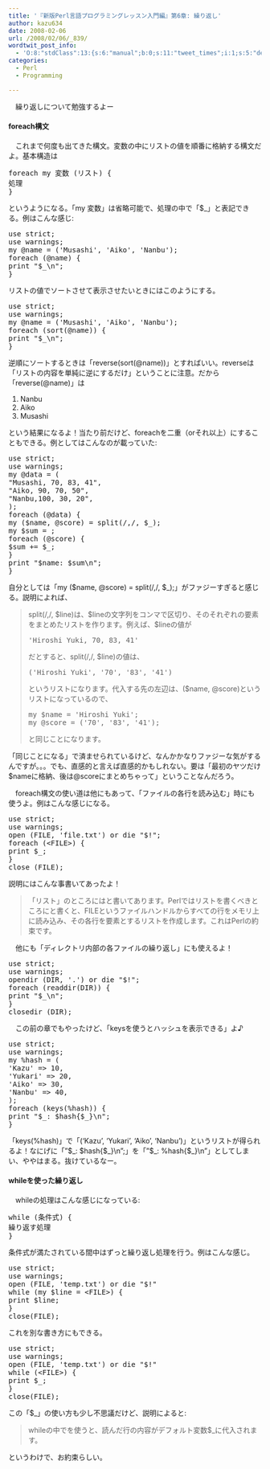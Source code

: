 ```yaml
---
title: '『新版Perl言語プログラミングレッスン入門編』第6章: 繰り返し'
author: kazu634
date: 2008-02-06
url: /2008/02/06/_839/
wordtwit_post_info:
  - 'O:8:"stdClass":13:{s:6:"manual";b:0;s:11:"tweet_times";i:1;s:5:"delay";i:0;s:7:"enabled";i:1;s:10:"separation";s:2:"60";s:7:"version";s:3:"3.7";s:14:"tweet_template";b:0;s:6:"status";i:2;s:6:"result";a:0:{}s:13:"tweet_counter";i:2;s:13:"tweet_log_ids";a:1:{i:0;i:3691;}s:9:"hash_tags";a:0:{}s:8:"accounts";a:1:{i:0;s:7:"kazu634";}}'
categories:
  - Perl
  - Programming

---
```

<div class="section">
<p>
    　繰り返しについて勉強するよー
</p>
  
<p>
<a name="seemore"></a>
</p>
  
<h4>
    foreach構文
</h4>
  
<p>
    　これまで何度も出てきた構文。変数の中にリストの値を順番に格納する構文だよ。基本構造は
</p>
  
<pre class="syntax-highlight">
<span class="synStatement">foreach</span> <span class="synStatement">my</span> 変数 (リスト) {
処理
}
</pre>
  
<p>
    というようになる。「my 変数」は省略可能で、処理の中で「$_」と表記できる。例はこんな感じ:
</p>
  
<pre class="syntax-highlight">
<span class="synStatement">use strict</span>;
<span class="synStatement">use warnings</span>;
<span class="synStatement">my</span> <span class="synIdentifier">@name</span> = (<span class="synConstant">'Musashi'</span>, <span class="synConstant">'Aiko'</span>, <span class="synConstant">'Nanbu'</span>);
<span class="synStatement">foreach</span> (<span class="synIdentifier">@name</span>) {
<span class="synStatement">print</span> <span class="synConstant">&#34;</span><span class="synIdentifier">$_</span><span class="synSpecial">\n</span><span class="synConstant">&#34;</span>;
}
</pre>
  
<p>
    リストの値でソートさせて表示させたいときにはこのようにする。
</p>
  
<pre class="syntax-highlight">
<span class="synStatement">use strict</span>;
<span class="synStatement">use warnings</span>;
<span class="synStatement">my</span> <span class="synIdentifier">@name</span> = (<span class="synConstant">'Musashi'</span>, <span class="synConstant">'Aiko'</span>, <span class="synConstant">'Nanbu'</span>);
<span class="synStatement">foreach</span> (<span class="synStatement">sort</span>(<span class="synIdentifier">@name</span>)) {
<span class="synStatement">print</span> <span class="synConstant">&#34;</span><span class="synIdentifier">$_</span><span class="synSpecial">\n</span><span class="synConstant">&#34;</span>;
}
</pre>
  
<p>
    逆順にソートするときは「reverse(sort(@name))」とすればいい。reverseは「リストの内容を単純に逆にするだけ」ということに注意。だから「reverse(@name)」は
</p>
  
<ol>
<li>
      Nanbu
</li>
<li>
      Aiko
</li>
<li>
      Musashi
</li>
</ol>
  
<p>
    という結果になるよ！当たり前だけど、foreachを二重（orそれ以上）にすることもできる。例としてはこんなのが載っていた:
</p>
  
<pre class="syntax-highlight">
<span class="synStatement">use strict</span>;
<span class="synStatement">use warnings</span>;
<span class="synStatement">my</span> <span class="synIdentifier">@data</span> = (
<span class="synConstant">&#34;Musashi, 70, 83, 41&#34;</span>,
<span class="synConstant">&#34;Aiko, 90, 70, 50&#34;</span>,
<span class="synConstant">&#34;Nanbu,100, 30, 20&#34;</span>,
);
<span class="synStatement">foreach</span> (<span class="synIdentifier">@data</span>) {
<span class="synStatement">my</span> (<span class="synIdentifier">$name</span>, <span class="synIdentifier">@score</span>) = <span class="synStatement">split</span>(<span class="synStatement">/</span><span class="synConstant">,</span><span class="synStatement">/</span>, <span class="synIdentifier">$_</span>);
<span class="synStatement">my</span> <span class="synIdentifier">$sum</span> = <span class="synConstant"></span>;
<span class="synStatement">foreach</span> (<span class="synIdentifier">@score</span>) {
<span class="synIdentifier">$sum</span> += <span class="synIdentifier">$_</span>;
}
<span class="synStatement">print</span> <span class="synConstant">&#34;</span><span class="synIdentifier">$name</span><span class="synConstant">: </span><span class="synIdentifier">$sum</span><span class="synSpecial">\n</span><span class="synConstant">&#34;</span>;
}
</pre>
  
<p>
    自分としては「my ($name, @score) = split(/,/, $_);」がファジーすぎると感じる。説明によれば、
</p>
  
<blockquote>
<p>
      split(/,/, $line)は、$lineの文字列をコンマで区切り、そのそれぞれの要素をまとめたリストを作ります。例えば、$lineの値が
</p>
    
<pre class="syntax-highlight">
<span class="synConstant">'Hiroshi Yuki, 70, 83, 41'</span>
</pre>
    
<p>
      だとすると、split(/,/, $line)の値は、
</p>
    
<pre class="syntax-highlight">
(<span class="synConstant">'Hiroshi Yuki'</span>, <span class="synConstant">'70'</span>, <span class="synConstant">'83'</span>, <span class="synConstant">'41'</span>)
</pre>
    
<p>
      というリストになります。代入する先の左辺は、($name, @score)というリストになっているので、
</p>
    
<pre class="syntax-highlight">
<span class="synStatement">my</span> <span class="synIdentifier">$name</span> = <span class="synConstant">'Hiroshi Yuki'</span>;
<span class="synStatement">my</span> <span class="synIdentifier">@score</span> = (<span class="synConstant">'70'</span>, <span class="synConstant">'83'</span>, <span class="synConstant">'41'</span>);
</pre>
    
<p>
      と同じことになります。
</p>
</blockquote>
  
<p>
    「同じことになる」で済ませられているけど、なんかかなりファジーな気がするんですが。。。でも、直感的と言えば直感的かもしれない。要は「最初のヤツだけ$nameに格納、後は@scoreにまとめちゃって」ということなんだろう。
</p>
  
<p>
    　foreach構文の使い道は他にもあって、「ファイルの各行を読み込む」時にも使うよ。例はこんな感じになる。
</p>
  
<pre class="syntax-highlight">
<span class="synStatement">use strict</span>;
<span class="synStatement">use warnings</span>;
<span class="synStatement">open</span> (<span class="synIdentifier">FILE</span>, <span class="synConstant">'file.txt'</span>) <span class="synStatement">or</span> <span class="synStatement">die</span> <span class="synConstant">&#34;</span><span class="synIdentifier">$!</span><span class="synConstant">&#34;</span>;
<span class="synStatement">foreach</span> (<span class="synIdentifier">&#60;FILE&#62;</span>) {
<span class="synStatement">print</span> <span class="synIdentifier">$_</span>;
}
<span class="synStatement">close</span> (<span class="synIdentifier">FILE</span>);
</pre>
  
<p>
    説明にはこんな事書いてあったよ！
</p>
  
<blockquote>
<p>
      「リスト」のところには<FILE>と書いてあります。Perlではリストを書くべきところに<FILE>と書くと、FILEというファイルハンドルからすべての行をメモリ上に読み込み、その各行を要素とするリストを作成します。これはPerlの約束です。
</p>
</blockquote>
  
<p>
    　他にも「ディレクトリ内部の各ファイルの繰り返し」にも使えるよ！
</p>
  
<pre class="syntax-highlight">
<span class="synStatement">use strict</span>;
<span class="synStatement">use warnings</span>;
<span class="synStatement">opendir</span> (<span class="synIdentifier">DIR</span>, <span class="synConstant">'.'</span>) <span class="synStatement">or</span> <span class="synStatement">die</span> <span class="synConstant">&#34;</span><span class="synIdentifier">$!</span><span class="synConstant">&#34;</span>;
<span class="synStatement">foreach</span> (<span class="synStatement">readdir</span>(<span class="synIdentifier">DIR</span>)) {
<span class="synStatement">print</span> <span class="synConstant">&#34;</span><span class="synIdentifier">$_</span><span class="synSpecial">\n</span><span class="synConstant">&#34;</span>;
}
<span class="synStatement">closedir</span> (<span class="synIdentifier">DIR</span>);
</pre>
  
<p>
    　この前の章でもやったけど、「keysを使うとハッシュを表示できる」よ♪
</p>
  
<pre class="syntax-highlight">
<span class="synStatement">use strict</span>;
<span class="synStatement">use warnings</span>;
<span class="synStatement">my</span> <span class="synIdentifier">%hash</span> = (
<span class="synConstant">'Kazu'</span> =&#62; <span class="synConstant">10</span>,
<span class="synConstant">'Yukari'</span> =&#62; <span class="synConstant">20</span>,
<span class="synConstant">'Aiko'</span> =&#62; <span class="synConstant">30</span>,
<span class="synConstant">'Nanbu'</span> =&#62; <span class="synConstant">40</span>,
);
<span class="synStatement">foreach</span> (<span class="synStatement">keys</span>(<span class="synIdentifier">%hash</span>)) {
<span class="synStatement">print</span> <span class="synConstant">&#34;</span><span class="synIdentifier">$_</span><span class="synConstant">: </span><span class="synIdentifier">$hash</span><span class="synConstant">{</span><span class="synIdentifier">$_</span><span class="synConstant">}</span><span class="synSpecial">\n</span><span class="synConstant">&#34;</span>;
}
</pre>
  
<p>
    「keys(%hash)」で「(&#8216;Kazu&#8217;, &#8216;Yukari&#8217;, &#8216;Aiko&#8217;, &#8216;Nanbu&#8217;)」というリストが得られるよ！なにげに「&#8221;$_: $hash{$_}\n&#8221;;」を「&#8221;$_: %hash{$_}\n&#8221;」としてしまい、ややはまる。抜けているなー。
</p>
  
<h4>
    whileを使った繰り返し
</h4>
  
<p>
    　whileの処理はこんな感じになっている:
</p>
  
<pre class="syntax-highlight">
<span class="synStatement">while</span> (条件式) {
繰り返す処理
}
</pre>
  
<p>
    条件式が満たされている間中はずっと繰り返し処理を行う。例はこんな感じ。
</p>
  
<pre class="syntax-highlight">
<span class="synStatement">use strict</span>;
<span class="synStatement">use warnings</span>;
<span class="synStatement">open</span> (<span class="synIdentifier">FILE</span>, <span class="synConstant">'temp.txt'</span>) <span class="synStatement">or</span> <span class="synStatement">die</span> <span class="synConstant">&#34;</span><span class="synIdentifier">$!</span><span class="synConstant">&#34;</span>
<span class="synStatement">while</span> (<span class="synStatement">my</span> <span class="synIdentifier">$line</span> = <span class="synIdentifier">&#60;FILE&#62;</span>) {
<span class="synStatement">print</span> <span class="synIdentifier">$line</span>;
}
<span class="synStatement">close</span>(<span class="synIdentifier">FILE</span>);
</pre>
  
<p>
    これを別な書き方にもできる。
</p>
  
<pre class="syntax-highlight">
<span class="synStatement">use strict</span>;
<span class="synStatement">use warnings</span>;
<span class="synStatement">open</span> (<span class="synIdentifier">FILE</span>, <span class="synConstant">'temp.txt'</span>) <span class="synStatement">or</span> <span class="synStatement">die</span> <span class="synConstant">&#34;</span><span class="synIdentifier">$!</span><span class="synConstant">&#34;</span>
<span class="synStatement">while</span> (<span class="synIdentifier">&#60;FILE&#62;</span>) {
<span class="synStatement">print</span> <span class="synIdentifier">$_</span>;
}
<span class="synStatement">close</span>(<span class="synIdentifier">FILE</span>);
</pre>
  
<p>
    この「$_」の使い方も少し不思議だけど、説明によると:
</p>
  
<blockquote>
<p>
      whileの中で<FILE>を使うと、読んだ行の内容がデフォルト変数$_に代入されます。
</p>
</blockquote>
  
<p>
    というわけで、お約束らしい。
</p>
</div>